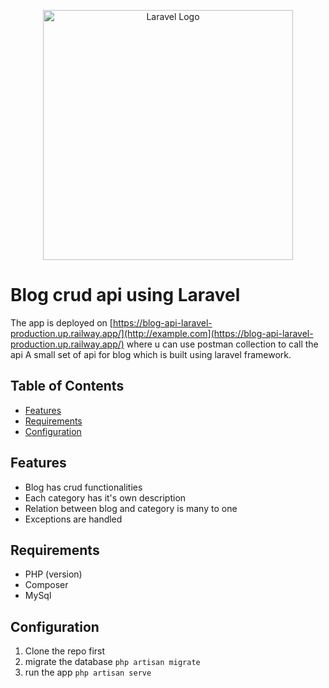 <p align="center"><a href="https://laravel.com" target="_blank"><img src="https://raw.githubusercontent.com/laravel/art/master/logo-lockup/5%20SVG/2%20CMYK/1%20Full%20Color/laravel-logolockup-cmyk-red.svg" width="400" alt="Laravel Logo"></a></p>

# Blog crud api using Laravel

The app is deployed on [https://blog-api-laravel-production.up.railway.app/](http://example.com](https://blog-api-laravel-production.up.railway.app/) where u can use postman collection to call the api 
A small set of api for blog which is built using laravel framework.

## Table of Contents

- [Features](#features)
- [Requirements](#requirements)
- [Configuration](#configuration)

## Features

- Blog has crud functionalities
- Each category has it's own description
- Relation between blog and category is many to one
- Exceptions are handled

## Requirements

- PHP (version)
- Composer
- MySql

## Configuration

1. Clone the repo first
2. migrate the database ```php artisan migrate```
3. run the app ```php artisan serve```
